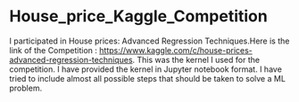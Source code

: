 # House_price_Kaggle_Competition

I participated in House prices: Advanced Regression Techniques.Here is the link of the Competition : https://www.kaggle.com/c/house-prices-advanced-regression-techniques. This was the kernel I used for the competition. I have provided the kernel in Jupyter notebook format. I have tried to include almost all possible steps that should be taken to solve a ML problem. 
